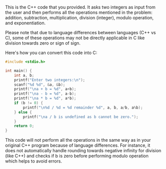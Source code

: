 This is the C++ code that you provided. It asks two integers as input from the user and then performs all the operations mentioned in the problem: addition, subtraction, multiplication, division (integer), modulo operation, and exponentiation.

Please note that due to language differences between languages (C++ vs C), some of these operations may not be directly applicable in C like division towards zero or sign of sign. 

Here's how you can convert this code into C:
```c
#include <stdio.h>

int main() {
    int a, b;
    printf("Enter two integers:\n");
    scanf("%d %d", &a, &b);
    printf("\na + b = %d", a+b);
    printf("\na - b = %d", a-b);
    printf("\na * b = %d", a*b);
    if (b != 0) {
        printf("\n%d / %d = %d remainder %d", a, b, a/b, a%b);
    } else {
        printf("\na / b is undefined as b cannot be zero.");
    }
    return 0;
}
```
This code will not perform all the operations in the same way as in your original C++ program because of language differences. For instance, it does not automatically handle rounding towards negative infinity for division (like C++) and checks if b is zero before performing modulo operation which helps to avoid errors.
